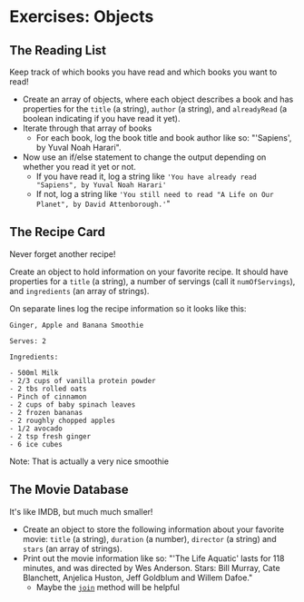 # Exercises: Objects

## The Reading List

Keep track of which books you have read and which books you want to read!

- Create an array of objects, where each object describes a book and has properties for the `title` (a string), `author` (a string), and `alreadyRead` (a boolean indicating if you have read it yet).
- Iterate through that array of books
  - For each book, log the book title and book author like so: "'Sapiens', by Yuval Noah Harari".
- Now use an if/else statement to change the output depending on whether you read it yet or not.
  - If you have read it, log a string like `'You have already read "Sapiens", by Yuval Noah Harari'`
  - If not, log a string like `'You still need to read "A Life on Our Planet", by David Attenborough.'`"

## The Recipe Card

Never forget another recipe!

Create an object to hold information on your favorite recipe. It should have properties for a `title` (a string), a number of servings (call it `numOfServings`), and `ingredients` (an array of strings).

On separate lines log the recipe information so it looks like this:

```raw
Ginger, Apple and Banana Smoothie

Serves: 2

Ingredients:

- 500ml Milk
- 2/3 cups of vanilla protein powder
- 2 tbs rolled oats
- Pinch of cinnamon
- 2 cups of baby spinach leaves
- 2 frozen bananas
- 2 roughly chopped apples
- 1/2 avocado
- 2 tsp fresh ginger
- 6 ice cubes
```

Note: That is actually a very nice smoothie

## The Movie Database

It's like IMDB, but much much smaller!

- Create an object to store the following information about your favorite movie: `title` (a string), `duration` (a number), `director` (a string) and `stars` (an array of strings).
- Print out the movie information like so: "'The Life Aquatic' lasts for 118 minutes, and was directed by Wes Anderson. Stars: Bill Murray, Cate Blanchett, Anjelica Huston, Jeff Goldblum and Willem Dafoe."
  - Maybe the [`join`](https://developer.mozilla.org/en-US/docs/Web/JavaScript/Reference/Global_Objects/Array/join) method will be helpful
